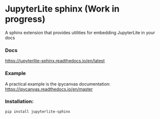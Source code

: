 # JupyterLite sphinx (Work in progress)

A sphinx extension that provides utilities for embedding JupyterLite in your docs

### Docs

https://jupyterlite-sphinx.readthedocs.io/en/latest

### Example

A practical example is the ipycanvas documentation: https://ipycanvas.readthedocs.io/en/master

### Installation:

```bash
pip install jupyterlite-sphinx
```

